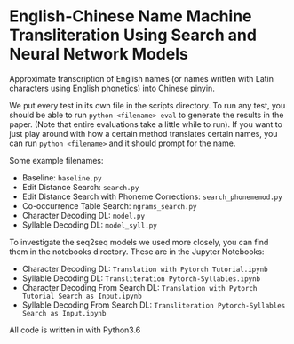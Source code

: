 # English-Chinese Name Machine Transliteration Using Search and Neural Network Models
Approximate transcription of English names (or names written with Latin characters using English phonetics) into Chinese pinyin.

We put every test in its own file in the scripts directory. To run any test, you should be able to run `python <filename> eval` to generate the results in the paper. (Note that entire evaluations take a little while to run). If you want to just play around with how a certain method translates certain names, you can run `python <filename>` and it should prompt for the name.

Some example filenames:
* Baseline: `baseline.py`
* Edit Distance Search: `search.py`
* Edit Distance Search with Phoneme Corrections: `search_phonememod.py`
* Co-occurrence Table Search: `ngrams_search.py`
* Character Decoding DL: `model.py`
* Syllable Decoding DL: `model_syll.py`

To investigate the seq2seq models we used more closely, you can find them in the notebooks directory. These are in the Jupyter Notebooks:
* Character Decoding DL: `Translation with Pytorch Tutorial.ipynb`
* Syllable Decoding DL: `Transliteration Pytorch-Syllables.ipynb`
* Character Decoding From Search DL: `Translation with Pytorch Tutorial Search as Input.ipynb`
* Syllable Decoding From Search DL: `Transliteration Pytorch-Syllables Search as Input.ipynb`

All code is written in with Python3.6
